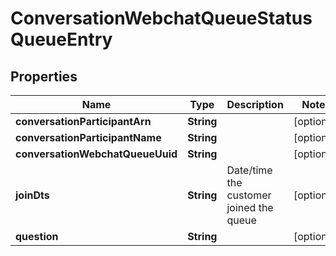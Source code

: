 

# ConversationWebchatQueueStatusQueueEntry


## Properties

| Name | Type | Description | Notes |
|------------ | ------------- | ------------- | -------------|
|**conversationParticipantArn** | **String** |  |  [optional] |
|**conversationParticipantName** | **String** |  |  [optional] |
|**conversationWebchatQueueUuid** | **String** |  |  [optional] |
|**joinDts** | **String** | Date/time the customer joined the queue |  [optional] |
|**question** | **String** |  |  [optional] |



